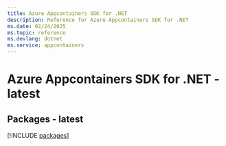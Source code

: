 ```yaml
---
title: Azure Appcontainers SDK for .NET
description: Reference for Azure Appcontainers SDK for .NET
ms.date: 02/24/2025
ms.topic: reference
ms.devlang: dotnet
ms.service: appcontainers
---
```

# Azure Appcontainers SDK for .NET - latest
## Packages - latest
[!INCLUDE [packages](appcontainers-index.md)]